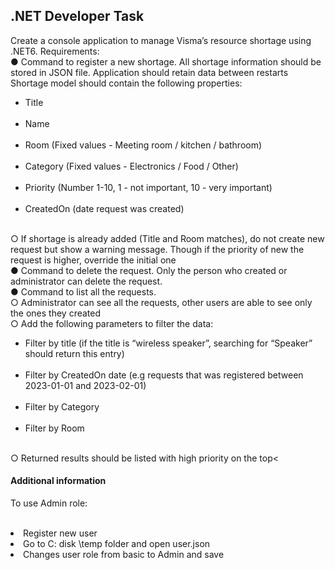 <h2>.NET Developer Task</h2>
<p>Create a console application to manage Visma’s resource shortage using .NET6. Requirements: </br>
● Command to register a new shortage. All shortage information should be stored in JSON file. Application should retain data between restarts </br>
Shortage model should contain the following properties:</br>
<ul><li>Title</li></br>
    <li>Name</li></br>
    <li>Room (Fixed values - Meeting room / kitchen / bathroom)</li></br>
    <li>Category (Fixed values - Electronics / Food / Other)</li></br>
    <li>Priority (Number 1-10, 1 - not important, 10 - very important)</li></br>   
    <li>CreatedOn (date request was created)</li></br></ul>
○ If shortage is already added (Title and Room matches), do not  create new request but show a warning message. Though if the priority of new the request is higher, override the initial one</br>
● Command to delete the request. Only the person who created or administrator can delete the request.</br>
● Command to list all the requests. </br>
○ Administrator can see all the requests, other users are able to see only the ones they created</br>
○ Add the following parameters to filter the data:</br>
<ul><li>Filter by title (if the title is “wireless speaker”, searching  for “Speaker” should return this entry)</li></br>
<li>Filter by CreatedOn date (e.g requests that was  registered between 2023-01-01 and 2023-02-01)</li></br>
<li>Filter by Category</li></br>
<li>Filter by Room</li></br></ul>
○ Returned results should be listed with high priority on the top<</br></p>
<h4>Additional information</h4>
<p>To use Admin role:</p><br>
<li>Register new user</li>
<li>Go to C: disk \temp folder and open user.json </li>
<li>Changes user role from basic to Admin and save</li>

